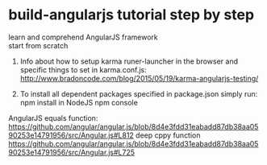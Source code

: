 # build-angularjs tutorial step by step
learn and comprehend AngularJS framework <br/>
start from scratch

1. Info about how to setup karma runer-launcher in the browser
and specific things to set in karma.conf.js:
http://www.bradoncode.com/blog/2015/05/19/karma-angularjs-testing/

2. To install all dependent packages specified in package.json
simply run: npm install in NodeJS npm console

AngularJS 
equals function: https://github.com/angular/angular.js/blob/8d4e3fdd31eabadd87db38aa0590253e14791956/src/Angular.js#L812
deep cppy function https://github.com/angular/angular.js/blob/8d4e3fdd31eabadd87db38aa0590253e14791956/src/Angular.js#L725
